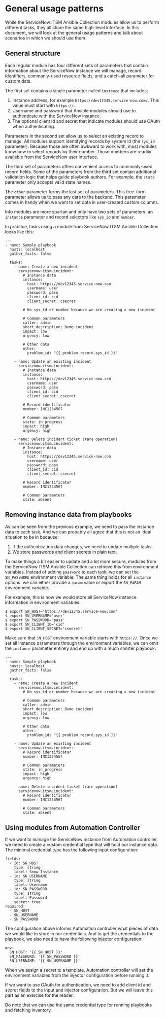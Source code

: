 # General usage patterns

While the ServiceNow ITSM Ansible Collection modules allow us to perform
different tasks, they all share the same high-level interface. In this
document, we will look at the general usage patterns and talk about scenarios
in which we should use them.


## General structure

Each regular module has four different sets of parameters that contain
information about the ServiceNow instance we will manage, record identifiers,
commonly-used resource fields, and a catch-all parameter for custom data.

The first set contains a single parameter called `instance` that includes:

 1. Instance address, for example `https://dev12345.service-now.com/`. This value must start with `https://`.
 2. Username and password that Ansible modules should use to authenticate with
    the ServiceNow instance.
 3. The optional client id and secret that indicate modules should use OAuth
    when authenticating.

Parameters in the second set allow us to select an existing record to manage.
All modules support identifying records by system id (the `sys_id` parameter).
Because those are often awkward to work with, most modules know how to select
records by their number. Those numbers are readily available from the
ServiceNow user interface.

The third set of parameters offers convenient access to commonly-used record
fields. Some of the parameters from the third set contain additional validation
logic that helps guide playbook authors. For example, the `state` parameter
only accepts valid state names.

The `other` parameter forms the last set of parameters. This free-form
parameter allows us to pass any data to the backend. This parameter comes in
handy when we want to set data in user-created custom columns.

Info modules are more spartan and only have two sets of parameters: an
`instance` parameter and record selectors like `sys_id` and `number`.

In practice, tasks using a module from ServiceNow ITSM Ansible Collection looks
like this:

    ---
    - name: Sample playbook
      hosts: localhost
      gather_facts: false

      tasks:
        - name: Create a new incident
          servicenow.itsm.incident:
            # Instance data
            instance:
              host: https://dev12345.service-now.com
              username: user
              password: pass
              client_id: cid
              client_secret: csecret

            # No sys_id or number because we are creating a new incident

            # Common parameters
            caller: admin
            short_description: Demo incident
            impact: low
            urgency: low

            # Other data
            other:
              problem_id: "{{ problem.record.sys_id }}"

        - name: Update an existing incident
          servicenow.itsm.incident:
            # Instance data
            instance:
              host: https://dev12345.service-now.com
              username: user
              password: pass
              client_id: cid
              client_secret: csecret

            # Record identificator
            number: INC1234567

            # Common parameters
            state: in_progress
            impact: high
            urgency: high

        - name: Delete incident ticket (rare operation)
          servicenow.itsm.incident:
            # Instance data
            instance:
              host: https://dev12345.service-now.com
              username: user
              password: pass
              client_id: cid
              client_secret: csecret

            # Record identificator
            number: INC1234567

            # Common parameters
            state: absent


## Removing instance data from playbooks

As can be seen from the previous example, we need to pass the instance data to
each task. And we can probably all agree that this is not an ideal situation to
be in because:

 1. If the authentication data changes, we need to update multiple tasks.
 2. We store passwords and client secrets in plain text.

To make things a bit easier to update and a lot more secure, modules from the
ServiceNow ITSM Ansible Collection can retrieve this from environment
variables. Instead of adding `password` to each task, we can set the
`SN_PASSWORD` environment variable. The same thing holds for all `instance`
options: we can either provide a `param` value or export the `SN_PARAM`
environment variable.

For example, this is how we would store all ServiceNow instance information in
environment variables:

    $ export SN_HOST='https://dev12345.service-now.com'
    $ export SN_USERNAME='user'
    $ export SN_PASSWORD='pass'
    $ export SN_CLIENT_ID='cid'
    $ export SN_CLIENT_SECRET='csecret'

Make sure that `SN_HOST` environment variable starts with `https://`.
Once we set all instance parameters through the environment variables, we can
omit the `instance` parameter entirely and end up with a much shorter playbook:

    ---
    - name: Sample playbook
      hosts: localhost
      gather_facts: false

      tasks:
        - name: Create a new incident
          servicenow.itsm.incident:
            # No sys_id or number because we are creating a new incident

            # Common parameters
            caller: admin
            short_description: Demo incident
            impact: low
            urgency: low

            # Other data
            other:
              problem_id: "{{ problem.record.sys_id }}"

        - name: Update an existing incident
          servicenow.itsm.incident:
            # Record identificator
            number: INC1234567

            # Common parameters
            state: in_progress
            impact: high
            urgency: high

        - name: Delete incident ticket (rare operation)
          servicenow.itsm.incident:
            # Record identificator
            number: INC1234567

            # Common parameters
            state: absent


## Using modules from Automation Controller

If we want to manage the ServiceNow instance from Automation controller, we need to
create a custom credential type that will hold our instance data. The minimal
credential type has the following input configuration:

    fields:
      - id: SN_HOST
        type: string
        label: Snow Instance
      - id: SN_USERNAME
        type: string
        label: Username
      - id: SN_PASSWORD
        type: string
        label: Password
        secret: true
    required:
      - SN_HOST
      - SN_USERNAME
      - SN_PASSWORD

The configuration above informs Automation controller what pieces of data we would like
to store in our credentials. And to get the credentials to the playbook, we
also need to have the following injector configuration:

    env:
      SN_HOST: '{{ SN_HOST }}'
      SN_PASSWORD: '{{ SN_PASSWORD }}'
      SN_USERNAME: '{{ SN_USERNAME }}'

When we assign a secret to a template, Automation controller will set the environment
variables from the injector configuration before running it.

If we want to use OAuth for authentication, we need to add client id and secret
fields to the input and injector configuration. But we will leave this part as
an exercise for the reader.

Do note that we can use the same credential type for running playbooks and
fetching inventory.
